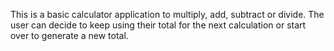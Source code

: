 This is a basic calculator application to multiply, add, subtract or divide. The user can decide to keep using their total for the next calculation or start over to generate a new total.